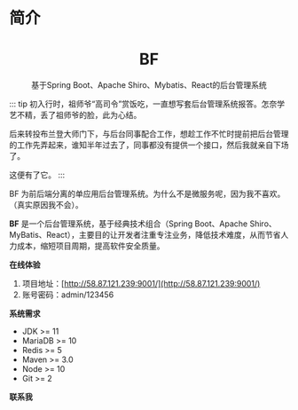 # 简介

<h1 align="center">BF</h1>

<div align="center">

基于Spring Boot、Apache Shiro、Mybatis、React的后台管理系统

</div>

::: tip
初入行时，祖师爷“高司令”赏饭吃，一直想写套后台管理系统报答。怎奈学艺不精，丢了祖师爷的脸，此为心结。

后来转投布兰登大师门下，与后台同事配合工作，想趁工作不忙时提前把后台管理的工作先弄起来，谁知半年过去了，同事都没有提供一个接口，然后我就亲自下场了。

这便有了它。
:::

BF 为前后端分离的单应用后台管理系统。为什么不是微服务呢，因为我不喜欢。（真实原因我不会）。

**BF** 是一个后台管理系统，基于经典技术组合（Spring Boot、Apache Shiro、MyBatis、React），主要目的让开发者注重专注业务，降低技术难度，从而节省人力成本，缩短项目周期，提高软件安全质量。

**在线体验**

1. 项目地址：[http://58.87.121.239:9001/](http://58.87.121.239:9001/)
2. 账号密码：admin/123456

**系统需求**

* JDK >= 11
* MariaDB >= 10
* Redis >= 5
* Maven >= 3.0
* Node >= 10
* Git >= 2

**联系我**

